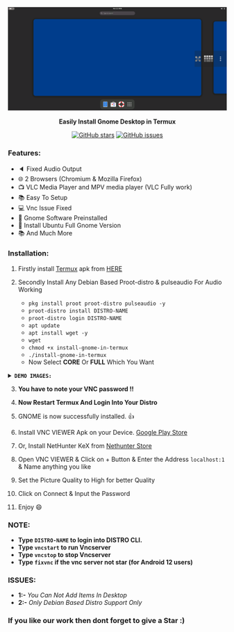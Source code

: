 
<center><img src="images/demo-gnome.png"></center>
<p align="center"><b>Easily Install Gnome Desktop in Termux</b></p>

<div align="center">

[![GitHub stars](https://img.shields.io/github/stars/sabamdarif/gnome-in-termux)](https://github.com/sabamdarif/modded-kali/stargazers)
[![GitHub issues](https://img.shields.io/github/issues/sabamdarif/gnome-in-termux)](https://github.com/sabamdarif/modded-kali/issues)

</div>

### Features:

- :speaker: Fixed Audio Output
- :globe_with_meridians: 2 Browsers (Chromium & Mozilla Firefox)
- :tv: VLC Media Player and MPV media player (VLC Fully work)
- :books: Easy To Setup
- :computer: Vnc Issue Fixed
- :hammer: Gnome Software Preinstalled
- :art: Install Ubuntu Full Gnome Version
- :books: And Much More

### Installation:

1. Firstly install [Termux](https://termux.com) apk from [HERE](https://f-droid.org/repo/com.termux_118.apk)
2. Secondly Install Any Debian Based Proot-distro & pulseaudio For Audio Working

   - `pkg install proot proot-distro pulseaudio -y`
   - `proot-distro install DISTRO-NAME`
   - `proot-distro login DISTRO-NAME`
   - `apt update`
   - `apt install wget -y`
   - `wget `
   - `chmod +x install-gnome-in-termux`
   - `./install-gnome-in-termux`
   - Now Select **CORE** Or **FULL** Which You Want
<details>
<summary><b><code>DEMO IMAGES: </code></b></summary>

|CORE|FULL|
|--|--|
|![img](images/gnome-core-ubuntu.png)|![img](image/demo-full-ubuntu.png)|
</details>

3. **You have to note your VNC password !!**
4. **Now Restart Termux And Login Into Your Distro**
5. GNOME is now successfully installed. 👍
6. Install VNC VIEWER Apk on your Device. [Google Play Store](https://play.google.com/store/apps/details?id=com.realvnc.viewer.android&hl=en)
7. Or, Install NetHunter KeX from [Nethunter Store](https://store.nethunter.com/en/packages/com.offsec.nethunter.kex/)

8. Open VNC VIEWER & Click on + Button & Enter the Address `localhost:1` & Name anything you like
9. Set the Picture Quality to High for better Quality
10. Click on Connect & Input the Password
11. Enjoy :smile:

### NOTE:

- **Type `DISTRO-NAME` to login into DISTRO CLI.**
- **Type `vncstart` to run Vncserver**
- **Type `vncstop` to stop Vncserver**
- **Type `fixvnc` if the vnc server not star (for Android 12 users)**

### ISSUES:
- **1:-** *You Can Not Add Items In Desktop*
- **2:-** *Only Debian Based Distro Support Only*

### If you like our work then dont forget to give a Star :)

